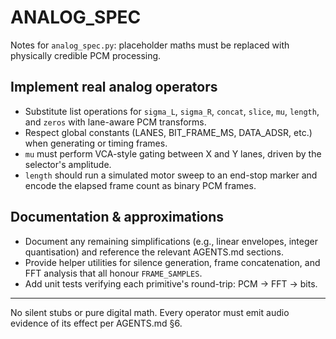 # ANALOG_SPEC

Notes for `analog_spec.py`: placeholder maths must be replaced with physically credible PCM processing.

## Implement real analog operators
- Substitute list operations for `sigma_L`, `sigma_R`, `concat`, `slice`, `mu`, `length`, and `zeros` with lane-aware PCM transforms.
- Respect global constants (LANES, BIT_FRAME_MS, DATA_ADSR, etc.) when generating or timing frames.
- `mu` must perform VCA-style gating between X and Y lanes, driven by the selector's amplitude.
- `length` should run a simulated motor sweep to an end-stop marker and encode the elapsed frame count as binary PCM frames.

## Documentation & approximations
- Document any remaining simplifications (e.g., linear envelopes, integer quantisation) and reference the relevant AGENTS.md sections.
- Provide helper utilities for silence generation, frame concatenation, and FFT analysis that all honour `FRAME_SAMPLES`.
- Add unit tests verifying each primitive's round-trip: PCM → FFT → bits.

---
No silent stubs or pure digital math. Every operator must emit audio evidence of its effect per AGENTS.md §6.
